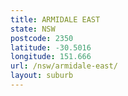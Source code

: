 ```yaml
---
title: ARMIDALE EAST
state: NSW
postcode: 2350
latitude: -30.5016
longitude: 151.666
url: /nsw/armidale-east/
layout: suburb
---
```

